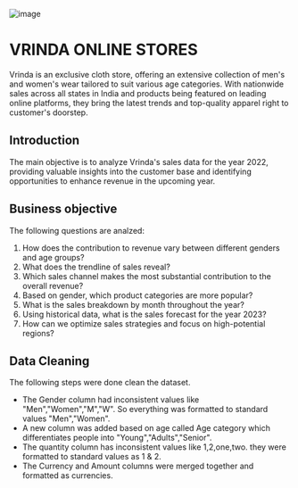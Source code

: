 ![image](https://github.com/aishwarya-venkatraja/Excel-Projects/assets/140829886/8a94471d-1d9a-4f0d-80fd-92d4d55b5f19)
# VRINDA ONLINE STORES

Vrinda is an exclusive cloth store, offering an extensive collection of men's and women's wear tailored to suit various age categories.  With nationwide sales across all states in India and products being featured on leading online platforms, they bring the latest trends and top-quality apparel right to customer's doorstep.

## Introduction

The main objective is to analyze Vrinda's sales data for the year 2022, providing valuable insights into the customer base and identifying opportunities to enhance revenue in the upcoming year. 

## Business objective

The following questions are analzed:

1. How does the contribution to revenue vary between different genders and age groups?
2. What does the trendline of sales reveal?
3. Which sales channel makes the most substantial contribution to the overall revenue?
4. Based on gender, which product categories are more popular?
5. What is the sales breakdown by month throughout the year?
6. Using historical data, what is the sales forecast for the year 2023?
7. How can we optimize sales strategies and focus on high-potential regions?

## Data Cleaning

The following steps were done clean the dataset.

- The Gender column had inconsistent values like "Men","Women","M","W". So everything was formatted to standard values "Men","Women".
- A new column was added based on age called Age category which differentiates people into "Young","Adults","Senior".
- The quantity column has inconsistent values like 1,2,one,two. they were formatted to standard values as 1 & 2.
- The Currency and Amount columns were merged together and formatted as currencies.



